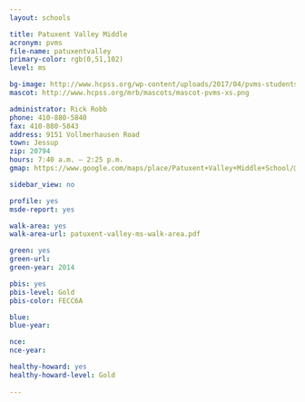 ```yaml
---
layout: schools

title: Patuxent Valley Middle
acronym: pvms
file-name: patuxentvalley
primary-color: rgb(0,51,102)
level: ms

bg-image: http://www.hcpss.org/wp-content/uploads/2017/04/pvms-students-art-project-group.jpg
mascot: http://www.hcpss.org/mrb/mascots/mascot-pvms-xs.png

administrator: Rick Robb
phone: 410-880-5840
fax: 410-880-5843
address: 9151 Vollmerhausen Road
town: Jessup
zip: 20794
hours: 7:40 a.m. – 2:25 p.m.
gmap: https://www.google.com/maps/place/Patuxent+Valley+Middle+School/@39.1465566,-76.8265491,16.02z/data=!4m2!3m1!1s0x89b7ddfe4bf6694f:0x7160e73abe4c55d7?hl=en

sidebar_view: no

profile: yes
msde-report: yes

walk-area: yes
walk-area-url: patuxent-valley-ms-walk-area.pdf

green: yes
green-url:
green-year: 2014

pbis: yes
pbis-level: Gold
pbis-color: FECC6A

blue: 
blue-year:

nce:
nce-year:

healthy-howard: yes
healthy-howard-level: Gold
 
---
```

